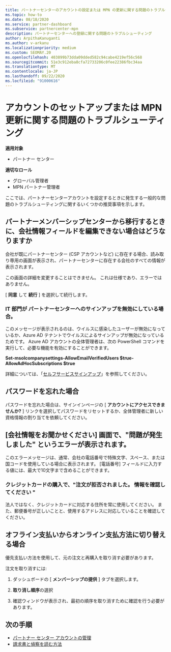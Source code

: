 ```yaml
---
title: パートナーセンターのアカウントの設定または MPN の更新に関する問題のトラブルシューティング
ms.topic: how-to
ms.date: 08/18/2020
ms.service: partner-dashboard
ms.subservice: partnercenter-mpn
description: パートナーセンターへの登録に関する問題のトラブルシューティング
author: ArpithaKanuganti
ms.author: v-arkanu
ms.localizationpriority: medium
ms.custom: SEOMAY.20
ms.openlocfilehash: 403899b73dda09dded582c94cabe4219ef56c568
ms.sourcegitcommit: 51e3c912eba8cfa72733206c0fee22386fbc34aa
ms.translationtype: MT
ms.contentlocale: ja-JP
ms.lasthandoff: 09/22/2020
ms.locfileid: "91000616"
---
```

# <a name="troubleshoot-account-setup-or-mpn-renewal-issues"></a>アカウントのセットアップまたは MPN 更新に関する問題のトラブルシューティング

**適用対象**

- パートナー センター
 
**適切なロール**

- グローバル管理者
- MPN パートナー管理者 
 
ここでは、パートナーセンターアカウントを設定するときに発生する一般的な問題のトラブルシューティングに関するいくつかの推奨事項を示します。

## <a name="what-happens-if-you-are-migrating-from-partner-membership-center-and-you-cant-edit-any-company-information-fields"></a>パートナーメンバーシップセンターから移行するときに、会社情報フィールドを編集できない場合はどうなりますか

会社が既にパートナーセンター (CSP アカウントなど) に存在する場合、読み取り専用の画面が表示され、パートナーセンターに存在する会社のすべての情報が表示されます。

この画面の詳細を変更することはできません。 これは仕様であり、エラーではありません。

[ **同意** して **続行** ] を選択して続行します。


### <a name="if-the-it-department-has-turned-off-sign-up-for-partner-center"></a>IT 部門が **パートナーセンターへのサインアップ**を無効にしている場合。


このメッセージが表示されるのは、ウイルスに感染したユーザーが無効になっているか、Azure AD テナントでウイルスによるサインアップが無効になっているためです。 Azure AD アカウントの全体管理者は、次の PowerShell コマンドを実行して、必要な機能を有効にすることができます。

**Set-msolcompanysettings-AllowEmailVerifiedUsers $true-AllowAdHocSubscriptions $true**

詳細については、「[セルフサービスサインアップ](/azure/active-directory/users-groups-roles/directory-self-service-signup)」を参照してください。

## <a name="you-forgot-your-password"></a>パスワードを忘れた場合

パスワードを忘れた場合は、サインインページの [ **アカウントにアクセスできませんか?** ] リンクを選択してパスワードをリセットするか、全体管理者に新しい資格情報の割り当てを依頼してください。

## <a name="on-the-tell-us-about-your-company-screen-you-receive-a-something-went-wrong-error"></a>[会社情報をお聞かせください] 画面で、"問題が発生しました" というエラーが表示されます。

このエラーメッセージは、通常、会社の電話番号で特殊文字、スペース、または国コードを使用している場合に表示されます。 [電話番号] フィールドに入力する値には、最大で10文字まで含めることができます。


### <a name="your-credit-card-purchase-is-receiving-an-error-message-stating-that-your-order-was-declined-please-verify-your-information"></a>クレジットカードの購入で、"注文が拒否されました。 情報を確認してください "


法人ではなく、クレジットカードに対応する住所を常に使用してください。 また、郵便番号が正しいことと、使用するアドレスに対応していることを確認してください。

## <a name="you-want-to-switch-from-offline-payment-to-online-payment-method"></a>オフライン支払いからオンライン支払方法に切り替える場合 

優先支払い方法を使用して、元の注文と再購入を取り消す必要があります。

注文を取り消すには:

1. ダッシュボードの [ **メンバーシップの提供** ] タブを選択します。

2. **取り消し順序**の選択

3. 確認ウィンドウが表示され、最初の順序を取り消すために確認を行う必要があります。

## <a name="next-steps"></a>次の手順

- [パートナー センター アカウントの管理](partner-center-account-setup.md)
- [請求書と偵察を読む方法](read-your-bill.md)